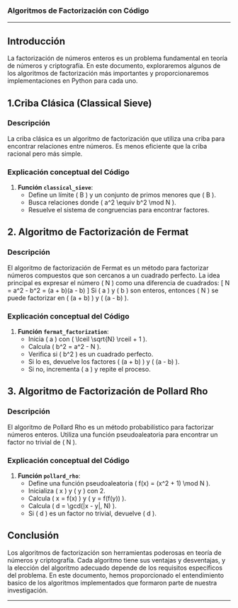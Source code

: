 ### Algoritmos de Factorización con Código

---

## Introducción

La factorización de números enteros es un problema fundamental en teoría de números y criptografía. En este documento, exploraremos algunos de los algoritmos de factorización más importantes y proporcionaremos implementaciones en Python para cada uno.

## 1.Criba Clásica (Classical Sieve)

### Descripción

La criba clásica es un algoritmo de factorización que utiliza una criba para encontrar relaciones entre números. Es menos eficiente que la criba racional pero más simple.

### Explicación conceptual del Código

1. **Función `classical_sieve`**:
   - Define un límite \( B \) y un conjunto de primos menores que \( B \).
   - Busca relaciones donde \( a^2 \equiv b^2 \mod N \).
   - Resuelve el sistema de congruencias para encontrar factores.

## 2. Algoritmo de Factorización de Fermat

### Descripción

El algoritmo de factorización de Fermat es un método para factorizar números compuestos que son cercanos a un cuadrado perfecto. La idea principal es expresar el número \( N \) como una diferencia de cuadrados:
\[ N = a^2 - b^2 = (a + b)(a - b) \]
Si \( a \) y \( b \) son enteros, entonces \( N \) se puede factorizar en \( (a + b) \) y \( (a - b) \).

### Explicación conceptual del Código

1. **Función `fermat_factorization`**:
   - Inicia \( a \) con \( \lceil \sqrt{N} \rceil + 1 \).
   - Calcula \( b^2 = a^2 - N \).
   - Verifica si \( b^2 \) es un cuadrado perfecto.
   - Si lo es, devuelve los factores \( (a + b) \) y \( (a - b) \).
   - Si no, incrementa \( a \) y repite el proceso.

## 3. Algoritmo de Factorización de Pollard Rho

### Descripción

El algoritmo de Pollard Rho es un método probabilístico para factorizar números enteros. Utiliza una función pseudoaleatoria para encontrar un factor no trivial de \( N \).

### Explicación conceptual del Código

1. **Función `pollard_rho`**:
   - Define una función pseudoaleatoria \( f(x) = (x^2 + 1) \mod N \).
   - Inicializa \( x \) y \( y \) con 2.
   - Calcula \( x = f(x) \) y \( y = f(f(y)) \).
   - Calcula \( d = \gcd(|x - y|, N) \).
   - Si \( d \) es un factor no trivial, devuelve \( d \).

## Conclusión

Los algoritmos de factorización son herramientas poderosas en teoría de números y criptografía. Cada algoritmo tiene sus ventajas y desventajas, y la elección del algoritmo adecuado depende de los requisitos específicos del problema. En este documento, hemos proporcionado el entendimiento basico de los algoritmos implementados que formaron parte de nuestra investigación.

---
